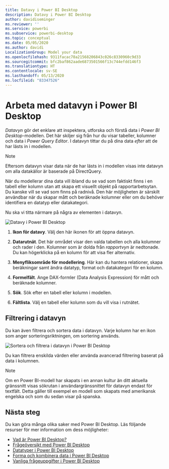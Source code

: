 ```yaml
---
title: Datavy i Power BI Desktop
description: Datavy i Power BI Desktop
author: davidiseminger
ms.reviewer: ''
ms.service: powerbi
ms.subservice: powerbi-desktop
ms.topic: conceptual
ms.date: 05/05/2020
ms.author: davidi
LocalizationGroup: Model your data
ms.openlocfilehash: 9311facac78a21568206843c026c8330960c9d33
ms.sourcegitcommit: bfc2baf862aade6873501566f13c744efdd146f3
ms.translationtype: HT
ms.contentlocale: sv-SE
ms.lasthandoff: 05/13/2020
ms.locfileid: "83347526"
---
```

# <a name="work-with-data-view-in-power-bi-desktop"></a>Arbeta med datavyn i Power BI Desktop

*Datavyn* gör det enklare att inspektera, utforska och förstå data i *Power BI Desktop*-modellen. Det här skiljer sig från hur du visar tabeller, kolumner och data i *Power Query Editor*. I datavyn tittar du på dina data *efter* att de har lästs in i modellen.

> [!NOTE]
> Eftersom datavyn visar data när de har lästs in i modellen visas inte datavyn om alla datakällor är baserade på DirectQuery. 

När du modellerar dina data vill ibland du se vad som faktiskt finns i en tabell eller kolumn utan att skapa ett visuellt objekt på rapportarbetsytan. Du kanske vill se vad som finns på radnivå. Den här möjligheten är särskilt användbar när du skapar mått och beräknade kolumner eller om du behöver identifiera en datatyp eller datakategori.

Nu ska vi titta närmare på några av elementen i datavyn.

![Datavy i Power BI Desktop](media/desktop-data-view/dataview_fullscreen.png)

1. **Ikon för datavy**. Välj den här ikonen för att öppna datavyn.

2. **Datarutnät**. Det här området visar den valda tabellen och alla kolumner och rader i den. Kolumner som är dolda från *rapportvyn* är nedtonade. Du kan högerklicka på en kolumn för att visa fler alternativ.

3. **Menyfliksområde för modellering**. Här kan du hantera relationer, skapa beräkningar samt ändra datatyp, format och datakategori för en kolumn.

4. **Formelfält**. Ange DAX-formler (Data Analysis Expression) för mått och beräknade kolumner.

5. **Sök**. Sök efter en tabell eller kolumn i modellen.

6. **Fältlista**. Välj en tabell eller kolumn som du vill visa i rutnätet.

## <a name="filtering-in-data-view"></a>Filtrering i datavyn

Du kan även filtrera och sortera data i datavyn. Varje kolumn har en ikon som anger sorteringsriktningen, om sortering används.

![Sortera och filtrera i datavyn i Power BI Desktop](media/desktop-data-view/dataview_sort-and-filter.png)

Du kan filtrera enskilda värden eller använda avancerad filtrering baserat på data i kolumnen.

> [!NOTE]
> Om en Power BI-modell har skapats i en annan kultur än ditt aktuella gränssnitt visas sökrutan i användargränssnittet för datavyn endast för textfält. Detta gäller till exempel en modell som skapats med amerikansk engelska och som du sedan visar på spanska.


## <a name="next-steps"></a>Nästa steg

Du kan göra många olika saker med Power BI Desktop. Läs följande resurser för mer information om dess möjligheter:

* [Vad är Power BI Desktop?](../fundamentals/desktop-what-is-desktop.md)
* [Frågeöversikt med Power BI Desktop](../transform-model/desktop-query-overview.md)
* [Datatyper i Power BI Desktop](desktop-data-types.md)
* [Forma och kombinera data i Power BI Desktop](desktop-shape-and-combine-data.md)
* [Vanliga frågeuppgifter i Power BI Desktop](../transform-model/desktop-common-query-tasks.md)
